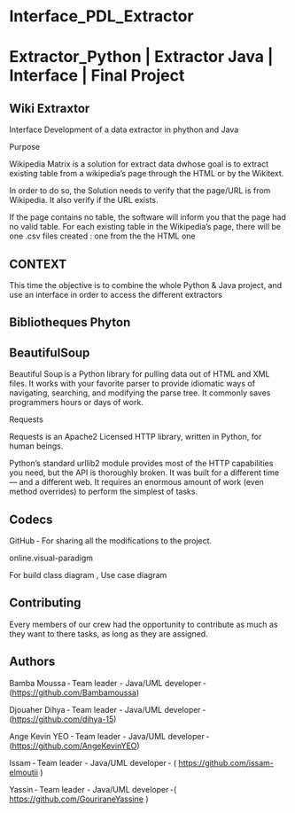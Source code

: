 # Interface_PDL_Extractor

# Extractor_Python | Extractor Java | Interface | Final Project 
 ## Wiki Extraxtor  

Interface Development of a data extractor in phython and Java

Purpose  

Wikipedia Matrix is a solution for extract data dwhose goal is to extract existing table from a wikipedia’s page through the HTML or by the Wikitext. 

 

In order to do so, the Solution  needs to verify that the page/URL is from Wikipedia. It also verify if the URL exists. 

If the page contains no table, the software will inform you that the page had no valid table. For each existing table in the Wikipedia’s page, there will be one .csv files created : one from the  the HTML one 

## CONTEXT  

This time the objective is to combine the whole Python & Java project, and use an interface in order to access the different extractors

 

## Bibliotheques Phyton 

 

## BeautifulSoup 

Beautiful Soup is a Python library for pulling data out of HTML and XML files. It works with your favorite parser to provide idiomatic ways of navigating, searching, and modifying the parse tree. It commonly saves programmers hours or days of work. 

Requests  

Requests is an Apache2 Licensed HTTP library, written in Python, for human beings. 

 

Python’s standard urllib2 module provides most of the HTTP capabilities you need, but the API is thoroughly broken. It was built for a different time — and a different web. It requires an enormous amount of work (even method overrides) to perform the simplest of tasks. 

 

## Codecs  

GitHub - For sharing all the modifications to the project. 

online.visual-paradigm  

For build class diagram , Use case diagram  


## Contributing 

Every members of our crew had the opportunity to contribute as much as they want to there tasks, as long as they are assigned. 

## Authors 

Bamba Moussa - Team leader - Java/UML developer - (https://github.com/Bambamoussa) 

Djouaher Dihya - Team leader - Java/UML developer - (https://github.com/dihya-15) 

Ange Kevin YEO - Team leader - Java/UML developer - (https://github.com/AngeKevinYEO) 

Issam - Team leader - Java/UML developer - ( https://github.com/issam-elmoutii ) 

Yassin - Team leader - Java/UML developer -( https://github.com/GouriraneYassine )

 

 
